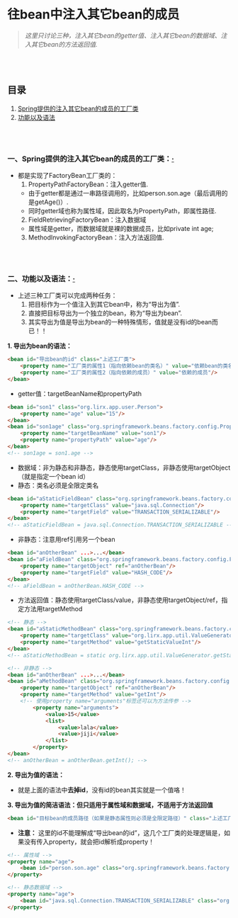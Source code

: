 # 往bean中注入其它bean的成员
> *这里只讨论三种，注入其它bean的getter值、注入其它bean的数据域、注入其它bean的方法返回值.*

<br><br>

## 目录
1. [Spring提供的注入其它bean的成员的工厂类](#一spring提供的注入其它bean的成员的工厂类)
2. [功能以及语法](#二功能以及语法)

<br><br>

### 一、Spring提供的注入其它bean的成员的工厂类：[·](#目录)
- 都是实现了FactoryBean工厂类的：
  1. PropertyPathFactoryBean：注入getter值.
    - 由于getter都是通过一串路径调用的，比如person.son.age（最后调用的是getAge()）.
    - 同时getter域也称为属性域，因此取名为PropertyPath，即属性路径.
  2. FieldRetrievingFactoryBean：注入数据域
    - 属性域是getter，而数据域就是裸的数据成员，比如private int age;
  3. MethodInvokingFactoryBean：注入方法返回值.

<br><br>

### 二、功能以及语法：[·](#目录)
- 上述三种工厂类可以完成两种任务：
  1. 把目标作为一个值注入到其它bean中，称为“导出为值”.
  2. 直接把目标导出为一个独立的bean，称为“导出为bean”.
  3. 其实导出为值是导出为bean的一种特殊情形，值就是没有id的bean而已！！


**1. 导出为bean的语法：**

```html
<bean id="导出bean的id" class="上述工厂类">
    <property name="工厂类的属性1（指向依赖bean的类名）" value="依赖bean的类名（全限定）"/>
    <property name="工厂类的属性2（指向依赖的成员）" value="依赖的成员"/>
</bean>
```

- getter值：targetBeanName和propertyPath

```html
<bean id="son1" class="org.lirx.app.user.Person">
    <property name="age" value="15"/>
</bean>
<bean id="son1age" class="org.springframework.beans.factory.config.PropertyPathFactoryBean">
    <property name="targetBeanName" value="son1"/>
    <property name="propertyPath" value="age"/>
</bean>
<!-- son1age = son1.age -->
```

- 数据域：非为静态和非静态，静态使用targetClass，非静态使用targetObject（就是指定一个bean id）
- 静态：类名必须是全限定类名

```html
<bean id="aStaticFieldBean" class="org.springframework.beans.factory.config.FieldRetrievingFactoryBean">
    <property name="targetClass" value="java.sql.Connection"/>
    <property name="targetField" value="TRANSACTION_SERIALIZABLE"/>
</bean>
<!-- aStaticFieldBean = java.sql.Connection.TRANSACTION_SERIALIZABLE -->
```

- 非静态：注意用ref引用另一个bean

```html
<bean id="anOtherBean" ...>...</bean>
<bean id="aFieldBean" class="org.springframework.beans.factory.config.FieldRetrievingFactoryBean">
    <property name="targetObject" ref="anOtherBean"/>
    <property name="targetField" value="HASH_CODE"/>
</bean>
<!-- aFieldBean = anOtherBean.HASH_CODE -->
```

- 方法返回值：静态使用targetClass/value，非静态使用targetObject/ref，指定方法用targetMethod

```html
<!-- 静态 -->
<bean id="aStaticMethodBean" class="org.springframework.beans.factory.config.MethodInvokingFactoryBean">
    <property name="targetClass" value="org.lirx.app.util.ValueGenerator"/>
    <property name="targetMethod" value="getStaticValueInt"/>
</bean>
<!-- aStaticMethodBean = static org.lirx.app.util.ValueGenerator.getStaticValueInt(); -->

<!-- 非静态 -->
<bean id="anOtherBean" ...>...</bean>
<bean id="aMethodBean" class="org.springframework.beans.factory.config.MethodInvokingFactoryBean">
    <property name="targetObject" ref="anOtherBean"/>
    <property name="targetMethod" value="getInt"/>
    <!-- 使用property name="arguments"标签还可以为方法传参 -->
        <property name="arguments">
            <value>15</value>
            <list>
                <value>lala</value>
                <value>jiji</value>
            </list>
        </property>
</bean>
<!-- anOtherBean = anOtherBean.getInt(); -->
```


**2. 导出为值的语法：**

- 就是上面的语法中**去掉id**，没有id的bean其实就是一个值咯！

**3. 导出为值的简洁语法：但只适用于属性域和数据域，不适用于方法返回值**

```html
<bean id="目标bean的成员路径（如果是静态属性则必须是全限定路径）" class="上述工厂类"/>
```

- **注意：** 这里的id不能理解成“导出bean的id”，这几个工厂类的处理逻辑是，如果没有传入property，就会把id解析成property！


```html
<!-- 属性域 -->
<property name="age">
    <bean id="person.son.age" class="org.springframework.beans.factory.config.PropertyPathFactoryBean"/>
</property>

<!-- 静态数据域 -->
<property name="age">
    <bean id="java.sql.Connection.TRANSACTION_SERIALIZABLE" class="org.springframework.beans.factory.config.FieldRetrievingFactoryBean"/>
</property>
```
